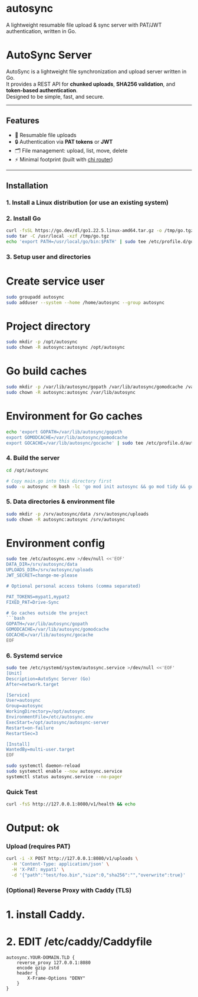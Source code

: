 # autosync
A lightweight resumable file upload &amp; sync server with PAT/JWT authentication, written in Go.

# AutoSync Server

AutoSync is a lightweight file synchronization and upload server written in Go.  
It provides a REST API for **chunked uploads**, **SHA256 validation**, and **token-based authentication**.  
Designed to be simple, fast, and secure.

---

## Features

- 🚀 Resumable file uploads
- 🔒 Authentication via **PAT tokens** or **JWT**
- 🗂️ File management: upload, list, move, delete
- ⚡ Minimal footprint (built with [chi router](https://github.com/go-chi/chi))

---

## Installation

### 1. Install a Linux distribution (or use an existing system)

### 2. Install Go

```bash
curl -fsSL https://go.dev/dl/go1.22.5.linux-amd64.tar.gz -o /tmp/go.tgz
sudo tar -C /usr/local -xzf /tmp/go.tgz
echo 'export PATH=/usr/local/go/bin:$PATH' | sudo tee /etc/profile.d/go.sh
```

### 3. Setup user and directories
# Create service user
```bash
sudo groupadd autosync
sudo adduser --system --home /home/autosync --group autosync
```

# Project directory
```bash
sudo mkdir -p /opt/autosync
sudo chown -R autosync:autosync /opt/autosync
```
# Go build caches
```bash
sudo mkdir -p /var/lib/autosync/gopath /var/lib/autosync/gomodcache /var/lib/autosync/gocache
sudo chown -R autosync:autosync /var/lib/autosync
```

# Environment for Go caches
```bash
echo 'export GOPATH=/var/lib/autosync/gopath
export GOMODCACHE=/var/lib/autosync/gomodcache
export GOCACHE=/var/lib/autosync/gocache' | sudo tee /etc/profile.d/autosync.sh
```

### 4. Build the server
```bash
cd /opt/autosync

# Copy main.go into this directory first
sudo -u autosync -H bash -lc 'go mod init autosync && go mod tidy && go build -o autosync-server'
```

### 5. Data directories & environment file
```bash
sudo mkdir -p /srv/autosync/data /srv/autosync/uploads
sudo chown -R autosync:autosync /srv/autosync
```
# Environment config
```bash
sudo tee /etc/autosync.env >/dev/null <<'EOF'
DATA_DIR=/srv/autosync/data
UPLOADS_DIR=/srv/autosync/uploads
JWT_SECRET=change-me-please

# Optional personal access tokens (comma separated)

PAT_TOKENS=mypat1,mypat2
FIXED_PAT=Drive-Sync

# Go caches outside the project
```bash
GOPATH=/var/lib/autosync/gopath
GOMODCACHE=/var/lib/autosync/gomodcache
GOCACHE=/var/lib/autosync/gocache
EOF
```

### 6. Systemd service
```bash
sudo tee /etc/systemd/system/autosync.service >/dev/null <<'EOF'
[Unit]
Description=AutoSync Server (Go)
After=network.target

[Service]
User=autosync
Group=autosync
WorkingDirectory=/opt/autosync
EnvironmentFile=/etc/autosync.env
ExecStart=/opt/autosync/autosync-server
Restart=on-failure
RestartSec=3

[Install]
WantedBy=multi-user.target
EOF

sudo systemctl daemon-reload
sudo systemctl enable --now autosync.service
systemctl status autosync.service --no-pager
```

### Quick Test
```bash
curl -fsS http://127.0.0.1:8080/v1/health && echo
```

# Output: ok

### Upload (requires PAT)
```bash
curl -i -X POST http://127.0.0.1:8080/v1/uploads \
  -H 'Content-Type: application/json' \
  -H 'X-PAT: mypat1' \
  -d '{"path":"test/foo.bin","size":0,"sha256":"","overwrite":true}'
```

### (Optional) Reverse Proxy with Caddy (TLS)
# 1. install Caddy.
# 2. EDIT /etc/caddy/Caddyfile
```caddy
autosync.YOUR-DOMAIN.TLD {
    reverse_proxy 127.0.0.1:8080
    encode gzip zstd
    header {
        X-Frame-Options "DENY"
    }
}
```
